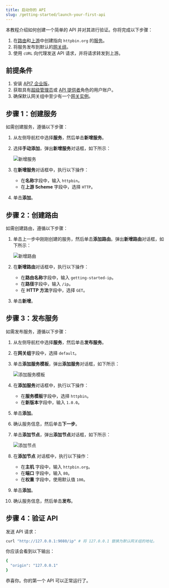 ```yaml
---
title: 启动你的 API
slug: /getting-started/launch-your-first-api
---
```


本教程介绍如何创建一个简单的 API 并对其进行验证。你将完成以下步骤：

1. 在[路由](../key-concepts/routes)和[上游](../key-concepts/upstreams)中创建指向 `httpbin.org` 的[服务](../key-concepts/services)。
2. 将服务发布到默认的[网关组](../key-concepts/gateway-groups)。
3. 使用 `cURL` 向代理发送 API 请求，并将请求转发到上游。

## 前提条件

1. 安装 [API7 企业版](./install-api7-ee.md)。
2. 获取具有[超级管理员](../administration/role-based-access-control.md#超级管理员)或 [API 提供者](../administration/role-based-access-control.md#api-提供者)角色的用户账户。
3. 确保默认网关组中至少有一个[网关实例](../key-concepts/gateway-instances)。

## 步骤 1：创建服务

如需创建服务，遵循以下步骤：

1. 从左侧导航栏中选择**服务**，然后单击**新增服务**。
2. 选择**手动添加**，弹出**新增服务**对话框，如下所示：

    ![新增服务](https://static.apiseven.com/uploads/2023/12/07/0JZ2RX5E_add-service_zh.png)

3. 在**新增服务**对话框中，执行以下操作：
    - 在**名称**字段中，输入 `httpbin`。
    - 在**上游 Scheme** 字段中，选择 `HTTP`。
4. 单击**添加**。

## 步骤 2：创建路由

如需创建路由，遵循以下步骤：

1. 单击上一步中刚刚创建的服务，然后单击**添加路由**。弹出**新增路由**对话框，如下所示：

    ![新增路由](https://static.apiseven.com/uploads/2023/12/07/KI3qHN3j_add-route_zh.png)

2. 在**新增路由**对话框中，执行以下操作：
    - 在**路由名称**字段中，输入 `getting-started-ip`。
    - 在**路径**字段中，输入 `/ip`。
    - 在 **HTTP 方法**字段中，选择 `GET`。
3. 单击**新增**。

## 步骤 3：发布服务

如需发布服务，遵循以下步骤：

1. 从左侧导航栏中选择**服务**，然后单击**发布服务**。
2. 在**网关组**字段中，选择 `default`。
3. 单击**添加服务模板**，弹出**添加服务**对话框，如下所示：

    ![添加服务模板](https://static.apiseven.com/uploads/2023/12/07/SqTtXOFa_publish-service_zh.png)
    
4. 在**添加服务**对话框中，执行以下操作：
    - 在**服务模板**字段中，选择 `httpbin`。
    - 在**新版本**字段中，输入 `1.0.0`。
3. 单击**添加**。
4. 确认服务信息，然后单击**下一步**。
5. 单击**添加节点**，弹出**添加节点**对话框，如下所示：

    ![添加节点](https://static.apiseven.com/uploads/2023/12/07/dXEfZ4gS_add-node_zh.png)

6. 在**添加节点** 对话框中，执行以下操作：
    - 在**主机** 字段中，输入 `httpbin.org`。
    - 在**端口** 字段中，输入 `80`。
    - 在**权重** 字段中，使用默认值 `100`。
4. 单击**添加**。
7. 确认服务信息，然后单击**发布**。

## 步骤 4：验证 API

发送 API 请求：

```bash
curl "http://127.0.0.1:9080/ip" # 将 127.0.0.1 替换为默认网关组的地址。
```

你应该会看到以下输出：

```bash
{
  "origin": "127.0.0.1"
}
```

恭喜你。你的第一个 API 可以正常运行了。